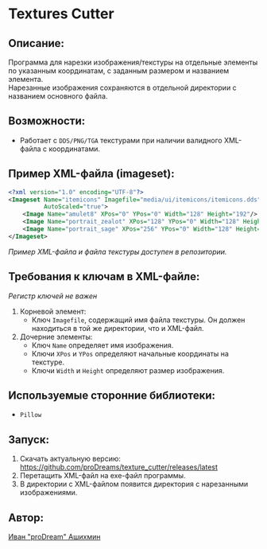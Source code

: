 # Textures Cutter

## Описание:

Программа для нарезки изображения/текстуры на отдельные элементы по указанным координатам, с заданным размером и названием элемента.  
Нарезанные изображения сохраняются в отдельной директории с названием основного файла.

## Возможности:

- Работает с `DDS/PNG/TGA` текстурами при наличии валидного XML-файла с координатами.

## Пример XML-файла (imageset):

```xml
<?xml version="1.0" encoding="UTF-8"?>
<Imageset Name="itemicons" Imagefile="media/ui/itemicons/itemicons.dds" NativeHorzRes="1024" NativeVertRes="768"
          AutoScaled="true">
    <Image Name="amulet8" XPos="0" YPos="0" Width="128" Height="192"/>
    <Image Name="portrait_zealot" XPos="128" YPos="0" Width="128" Height="128"/>
    <Image Name="portrait_sage" XPos="256" YPos="0" Width="128" Height="128"/>
</Imageset>
```

_Пример XML-файла и файла текстуры доступен в репозитории._

## Требования к ключам в XML-файле:

_Регистр ключей не важен_

1. Корневой элемент:
    - Ключ `Imagefile`, содержащий имя файла текстуры. Он должен находиться в той же директории, что и XML-файл.
2. Дочерние элементы:
    - Ключ `Name` определяет имя изображения.
    - Ключи `XPos` и `YPos` определяют начальные координаты на текстуре.
    - Ключи `Width` и `Height` определяют размер изображения.

## Используемые сторонние библиотеки:

- `Pillow`

## Запуск:

1. Скачать актуальную версию: https://github.com/proDreams/texture_cutter/releases/latest
2. Перетащить XML-файл на exe-файл программы.
3. В директории с XML-файлом появится директория с нарезанными изображениями.

## Автор:

[Иван "proDream" Ашихмин](https://github.com/proDreams)
